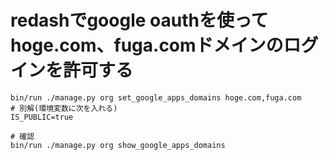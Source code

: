 # redashでgoogle oauthを使ってhoge.com、fuga.comドメインのログインを許可する

    bin/run ./manage.py org set_google_apps_domains hoge.com,fuga.com
    # 別解(環境変数に次を入れる)
    IS_PUBLIC=true
    
    # 確認
    bin/run ./manage.py org show_google_apps_domains
